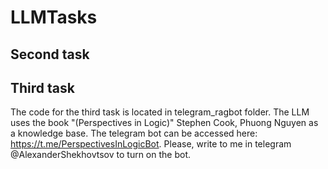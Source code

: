 # LLMTasks

## Second task

## Third task

The code for the third task is located in telegram_ragbot folder. The LLM uses the book "(Perspectives in Logic)" Stephen Cook, Phuong Nguyen as a knowledge base. The telegram bot can be accessed here: https://t.me/PerspectivesInLogicBot. Please, write to me in telegram @AlexanderShekhovtsov to turn on the bot.
